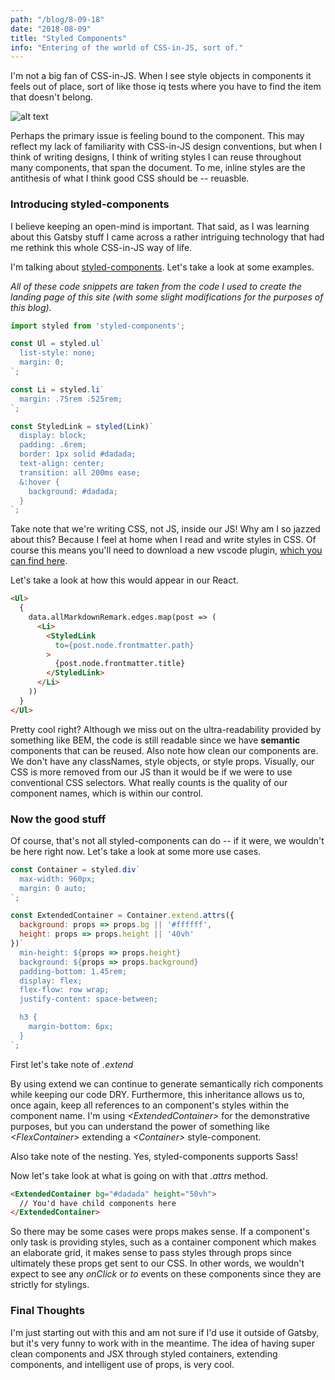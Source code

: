 ```yaml
---
path: "/blog/8-09-18"
date: "2018-08-09"
title: "Styled Components"
info: "Entering of the world of CSS-in-JS, sort of."
---
```



I'm not a big fan of CSS-in-JS. When I see style objects in components it feels out of place, sort of like those iq tests where you have to find the item that doesn't belong.

![alt text](https://upload.wikimedia.org/wikipedia/commons/thumb/e/ec/Raven_Matrix.svg/290px-Raven_Matrix.svg.png)



Perhaps the primary issue is feeling bound to the component. This may reflect my lack of familiarity with CSS-in-JS design conventions, but when I think of writing designs, I think of writing styles I can reuse throughout many components, that span the document. To me, inline styles are the antithesis of what I think good CSS should be -- reuasble. 


### Introducing styled-components
I believe keeping an open-mind is important. That said, as I was learning about this Gatsby stuff I came across a rather intriguing technology that had me rethink this whole CSS-in-JS way of life. 

I'm talking about [styled-components](https://www.styled-components.com/). Let's take a look at some examples. 

*All of these code snippets are taken from the code I used to create the landing page of this site (with some slight modifications for the purposes of this blog).*

```javascript
import styled from 'styled-components';

const Ul = styled.ul`
  list-style: none;
  margin: 0;  
`;

const Li = styled.li` 
  margin: .75rem .525rem;
`;

const StyledLink = styled(Link)`
  display: block;
  padding: .6rem;
  border: 1px solid #dadada;
  text-align: center;
  transition: all 200ms ease;
  &:hover {
    background: #dadada;
  }
`;
```

Take note that we're writing CSS, not JS, inside our JS! Why am I so jazzed about this? Because I feel at home when I read and write styles in CSS. Of course this means you'll need to download a new vscode plugin, [which you can find here](https://marketplace.visualstudio.com/items?itemName=jpoissonnier.vscode-styled-components).

Let's take a look at how this would appear in our React.   


```html
<Ul>    
  {
    data.allMarkdownRemark.edges.map(post => (
      <Li>
        <StyledLink 
          to={post.node.frontmatter.path}
        >
          {post.node.frontmatter.title}
        </StyledLink>              
      </Li>
    ))
  }
</Ul>
```

Pretty cool right? Although we miss out on the ultra-readability provided by something like BEM, the code is still readable since we have **semantic** components that can be reused. Also note how clean our components are. We don't have any classNames, style objects, or style props. Visually, our CSS is more removed from our JS than it would be if we were to use conventional CSS selectors. What really counts is the quality of our component names, which is within our control.

### Now the good stuff

Of course, that's not all styled-components can do -- if it were, we wouldn't be here right now. Let's take a look at some more use cases.

```javascript
const Container = styled.div`
  max-width: 960px;
  margin: 0 auto;  
`;

const ExtendedContainer = Container.extend.attrs({
  background: props => props.bg || '#ffffff',
  height: props => props.height || '40vh'
})`  
  min-height: ${props => props.height}
  background: ${props => props.background}
  padding-bottom: 1.45rem;
  display: flex;
  flex-flow: row wrap;
  justify-content: space-between;

  h3 {
    margin-bottom: 6px;
  }
`;
```
First let's take note of *.extend*

By using extend we can continue to generate semantically rich components while keeping our code DRY. Furthermore, this inheritance allows us to, once again, keep all references to an component's styles within the component name. I'm using *\<ExtendedContainer\>* for the demonstrative purposes, but you can understand the power of something like *\<FlexContainer\>* extending a *\<Container\>* style-component. 

Also take note of the nesting. Yes, styled-components supports Sass!

Now let's take look at what is going on with that *.attrs* method.

```html
<ExtendedContainer bg="#dadada" height="50vh">
  // You'd have child components here
</ExtendedContainer>
```
So there may be some cases were props makes sense. If a component's only task is providing styles, such as a container component which makes an elaborate grid, it makes sense to pass styles through props since ultimately these props get sent to our CSS. In other words, we wouldn't expect to see any *onClick* or *to* events on these components since they are strictly for stylings.


### Final Thoughts
I'm just starting out with this and am not sure if I'd use it outside of Gatsby, but it's very funny to work with in the meantime. The idea of having super clean components and JSX through styled containers, extending components, and intelligent use of props, is very cool.